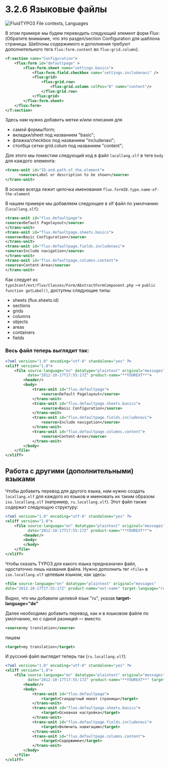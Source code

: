 3.2.6 Языковые файлы
====================

![FluidTYPO3 File contexts, Languages](../Images/FileContext/Languages.svgz)


В этом примере мы будем переводить следующий элемент форм Flux:
(Обратите внимание, что это раздел/section Configuration для шаблона страницы. Шаблоны содержимого и дополнения требуют
дополнительного тега ``flux:form.content`` во ``flux:grid.column``).

```xml
<f:section name="Configuration">
    <flux:form id="defaultpage" >
        <flux:form.sheet name="settings.basics">
            <flux:form.field.checkbox name="settings.includenavi" />
            <flux:grid>
                <flux:grid.row>
                    <flux:grid.column colPos="0" name="content"/>
                </flux:grid.row>
            </flux:grid>
        </flux:form.sheet>
    </flux:form>
</f:section>
```

Здесь нам нужно добавить метки и/или описания для

- самой формы/form;
- вкладки/sheet под названием "basic";
- флажка/checkbox под названием "includenavi";
- столбца сетки grid.colum под названием "content";

Для этого мы поместим следующий код в файл ``locallang.xlf`` в теге ``body`` для каждого элемента:
```xml
<trans-unit id="ID.and.path.of.the.element">
      <source>Label or description to be shown</source>
</trans-unit>
```
В основе всегда лежит цепочка именования ``flux.formID.type.name-of-the-element``

В нашем примере мы добавляем следующее в xlf файл по умолчанию (``locallang.xlf``):

```xml
<trans-unit id="flux.defaultpage">
<source>Default Pagelayout</source>
</trans-unit>
<trans-unit id="flux.defaultpage.sheets.basics">
<source>Basic Configuration</source>
</trans-unit>
<trans-unit id="flux.defaultpage.fields.includenavi">
<source>Include navigation</source>
</trans-unit>
<trans-unit id="flux.defaultpage.columns.content">
<source>Content-Area</source>
</trans-unit>
```

Как следует из ``typo3conf/ext/flux/Classes/Form/AbstractFormComponent.php`` --> ``public function getLabel()``, доступны
следующие типы:

- sheets (flux.sheets.id)
- sections
- grids
- columns
- objects
- areas
- containers
- fields

### Весь файл теперь выглядит так: ###

```xml
<?xml version="1.0" encoding="utf-8" standalone="yes" ?>
<xliff version="1.0">
    <file source-language="en" datatype="plaintext" original="messages"
          date="2012-10-17T17:55:17Z" product-name="**YOUREXT**">
        <header/>
        <body>
            <trans-unit id="flux.defaultpage">
				<source>Default Pagelayout</source>
			</trans-unit>
			<trans-unit id="flux.defaultpage.sheets.basics">
				<source>Basic Configuration</source>
			</trans-unit>
			<trans-unit id="flux.defaultpage.fields.includenavi">
				<source>Include navigation</source>
			</trans-unit>
			<trans-unit id="flux.defaultpage.columns.content">
				<source>Content-Area</source>
			</trans-unit>
        </body>
    </file>
</xliff>
```

## Работа с другими (дополнительными) языками ##

Чтобы добавить перевод для другого языка, нам нужно создать ``locallang.xlf`` для каждого из языков и именовать их таким образом:
``iso.locallang.xlf`` (например, ``ru.locallang.xlf``). Этот файл также содержит следующую структуру:

```xml
<?xml version="1.0" encoding="utf-8" standalone="yes" ?>
<xliff version="1.0">
    <file source-language="en" datatype="plaintext" original="messages"
          date="2012-10-17T17:55:17Z" product-name="**YOUREXT**">
        <header/>
        <body>
        </body>
    </file>
</xliff>
```

Чтобы сказать TYPO3 для какого языка предназначен файл, ндостаточно лишь названия файла. Нужно дополнить тег ``<file>`` в
``iso.locallang.xlf`` целевым языком, как здесь:

```xml
<file source-language="en" datatype="plaintext" original="messages"
date="2012-10-17T17:55:17Z" product-name="ext-name" target-language="ru">
```

Видно, что мы добавили целевой язык "ru", указав **target-language="de"**

Далее необходимо добавить перевод, как и в языковом файле по умолчанию, но с одной разницей — вместо:
```xml
<source>my translation</source>
```

пишем

```xml
<target>my translation</target>
```

И русский файл выглядит теперь так (``ru.locallang.xlf``):

```xml
<?xml version="1.0" encoding="utf-8" standalone="yes" ?>
<xliff version="1.0">
	<file source-language="en" datatype="plaintext" original="messages"
	      date="2012-10-17T17:55:17Z" product-name="**YOUREXT**" target-language="ru">
		<header/>
		<body>
			<trans-unit id="flux.defaultpage">
				<target>Стандартный макет страницы</target>
			</trans-unit>
			<trans-unit id="flux.defaultpage.sheets.basics">
				<target>Основная настройка</target>
			</trans-unit>
			<trans-unit id="flux.defaultpage.fields.includenavi">
				<target>Включить навигацию</target>
			</trans-unit>
			<trans-unit id="flux.defaultpage.columns.content">
				<target>Содержимое</target>
			</trans-unit>
		</body>
	</file>
</xliff>
```

